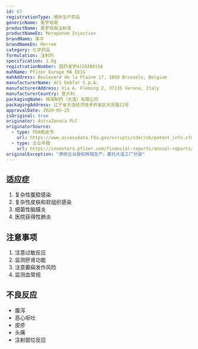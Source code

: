 ```yaml
---
id: 67
registrationType: 境外生产药品
genericName: 美罗培南
productName: 美罗培南注射液
productNameEn: Meropenem Injection
brandName: 美平
brandNameEn: Merrem
category: 化学药品
formulation: 注射剂
specification: 1.0g
registrationNumber: 国药准字HJ20200156
mahName: Pfizer Europe MA EEIG
mahAddress: Boulevard de la Plaine 17, 1050 Brussels, Belgium
manufacturerName: ACS Dobfar S.p.A.
manufacturerAddress: Via A. Fleming 2, 37135 Verona, Italy
manufacturerCountry: 意大利
packagingName: 辉瑞制药（大连）有限公司
packagingAddress: 辽宁省大连经济技术开发区大庆路22号
approvalDate: 2020-05-25
isOriginal: true
originator: AstraZeneca PLC
originatorSource:
  - type: FDA橙皮书
    url: https://www.accessdata.fda.gov/scripts/cder/ob/patent_info.cfm?Product_No=001&Appl_No=020872
  - type: 企业年报
    url: https://investors.pfizer.com/financial-reports/annual-reports/default.aspx
originalException: "原研企业授权辉瑞生产，委托大连工厂分装"
---
```


## 适应症

1. 复杂性腹腔感染
2. 复杂性皮肤和软组织感染
3. 细菌性脑膜炎
4. 医院获得性肺炎

## 注意事项

1. 注意过敏反应
2. 监测肝肾功能
3. 注意癫痫发作风险
4. 监测血常规

## 不良反应

- 腹泻
- 恶心呕吐
- 皮疹
- 头痛
- 注射部位反应 
